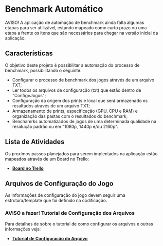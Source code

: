 # Benchmark Automático

AVISO! A aplicação de automação de benchmark ainda falta algumas etapas para ser utilizável, estando mapeado como curto prazo ou uma etapa a frente os itens que são necessários para chegar na versão inicial da aplicação.

## Características

O objetivo deste projeto é possibilitar a automação do processo de benchmark, possibilitando o seguinte:

- Configurar o processo de benchmark dos jogos através de um arquivo TXT;
- Ler todos os arquivos de configuração (txt) que estão dentro de "Config»Jogos";
- Configuração da origem dos prints e local que será armazenado os resultados através de um arquivo TXT;
- Armazenamento de prints, especificação (GPU, CPU e RAM) e organização das pastas com o resultados do benchmark;
- Benchamrks automatizados de jogos de uma determinada qualidade na resolução padrão ou em "1080p, 1440p e/ou 2160p".

## Lista de Atividades

Os proxímos passos planejados para serem implentados na aplicação estão mapeados através de um Board no Trello:

- **[Board no Trello](https://trello.com/b/nuLJmdEz/benchmark-auto)**

## Arquivos de Configuração do Jogo

As informações de configuração do jogo devem seguir uma estrutura/template que foi definido na codificação.

### AVISO a fazer! Tutorial de Configuração dos Arquivos

Para detalhes de sobre o tutorial de como configurar os arquivos e outras informações veja:

- **[Tutorial de Configuração do Arquivo](https://github.com/HiagoVLB/benchmark-auto/blob/master/docs/tutorial-configuracao.md)**
